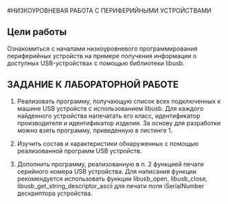#НИЗКОУРОВНЕВАЯ РАБОТА С ПЕРИФЕРИЙНЫМИ УСТРОЙСТВАМИ

## Цели работы
Ознакомиться с началами низкоуровневого программирования периферийных устройств на примере получения информации о доступных USB-устройствах с помощью библиотеки libusb.

## ЗАДАНИЕ К ЛАБОРАТОРНОЙ РАБОТЕ

1. Реализовать программу, получающую список всех подключенных к машине USB устройств с использованием libusb.
Для каждого найденного устройства напечатать его класс, идентификатор производителя и идентификатор изделия. 
За основу для разработки можно взять программу, приведенную в листинге 1.

2. Изучить состав и характеристики обнаруженных с помощью реализованной программ USB устройств.
3. Дополнить программу, реализованную в п. 2 функцией печати серийного номера USB устройства.
Для написания функции рекомендуется использовать функции libusb_open, libusb_close, 
libusb_get_string_descriptor_ascii для печати поля iSerialNumber дескриптора устройства.
